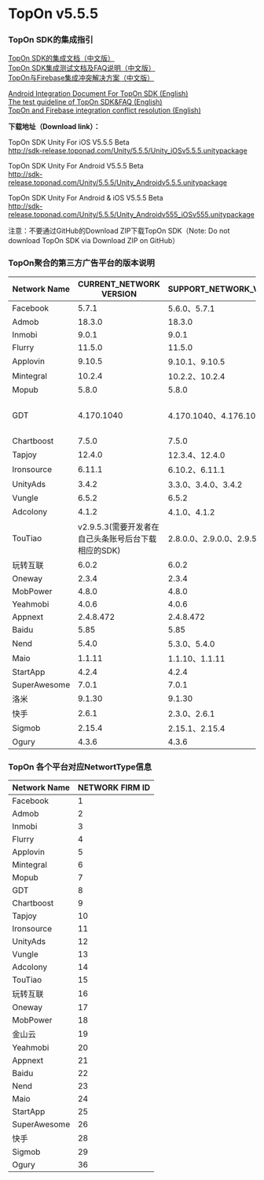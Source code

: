 # TopOn v5.5.5

<h3>TopOn SDK的集成指引</h3>

[TopOn SDK的集成文档（中文版）](zh/Android_TopOn_SDK_集成文档.md)<br>
[TopOn SDK集成测试文档及FAQ说明（中文版）](zh/TopOnSDK集成测试及FAQ说明.md)<br>
[TopOn与Firebase集成冲突解决方案（中文版）](zh/TopOn与Firebase集成冲突解决方案.md)

[Android Integration Document For TopOn SDK (English)](en/Android_Integration_Document_For_TopOn_SDK.md)<br>
[The test guideline of TopOn SDK&FAQ (English)](en/The_test_guideline_of_TopOn_SDK&FAQ.md)<br>
[TopOn and Firebase integration conflict resolution (English)](en/TopOn_and_Firebase_integration_conflict_resolution.md)<br>

**下载地址（Download link）：**<br>

TopOn SDK Unity For iOS V5.5.5  Beta <br>
http://sdk-release.toponad.com/Unity/5.5.5/Unity_iOSv5.5.5.unitypackage <br>

TopOn SDK Unity For Android V5.5.5  Beta <br>
http://sdk-release.toponad.com/Unity/5.5.5/Unity_Androidv5.5.5.unitypackage <br>

TopOn SDK Unity For Android & iOS  V5.5.5  Beta <br>
http://sdk-release.toponad.com/Unity/5.5.5/Unity_Androidv555_iOSv555.unitypackage <br>


注意：不要通过GitHub的Download ZIP下载TopOn SDK（Note: Do not download TopOn SDK via Download ZIP on GitHub）

<h3>TopOn聚合的第三方广告平台的版本说明</h3>

| Network Name| CURRENT_NETWORK VERSION| SUPPORT_NETWORK_VERSION | P.S. |
|---|---|---|---|
|Facebook | 5.7.1| 5.6.0、5.7.1 |   |
|Admob | 18.3.0 | 18.3.0 |   |
|Inmobi | 9.0.1 |  9.0.1 |   |
|Flurry| 11.5.0 | 11.5.0 |   |
|Applovin| 9.10.5 | 9.10.1、9.10.5 |   |
|Mintegral | 10.2.4 | 10.2.2、10.2.4 |   |
|Mopub | 5.8.0 | 5.8.0 |   |
|GDT | 4.170.1040 | 4.170.1040、4.176.1046 | 广点通/Tencent/腾讯 |
|Chartboost | 7.5.0 | 7.5.0 |   | 
|Tapjoy | 12.4.0 | 12.3.4、12.4.0 |   |
|Ironsource | 6.11.1 | 6.10.2、6.11.1 |   |
|UnityAds | 3.4.2 | 3.3.0、3.4.0、3.4.2 |   |
|Vungle | 6.5.2 | 6.5.2 |   |
|Adcolony | 4.1.2 | 4.1.0、4.1.2 |   |
|TouTiao| v2.9.5.3(需要开发者在自己头条账号后台下载相应的SDK) | 2.8.0.0、2.9.0.0、2.9.5.3 | 头条/穿山甲 |
|玩转互联 | 6.0.2 | 6.0.2 |   |
|Oneway| 2.3.4 | 2.3.4 |   |
|MobPower | 4.8.0 | 4.8.0 |   |
|Yeahmobi| 4.0.6 | 4.0.6 |   |
|Appnext| 2.4.8.472 | 2.4.8.472 |   |
|Baidu| 5.85 | 5.85 |   |
|Nend| 5.4.0 | 5.3.0、5.4.0 |   |
|Maio| 1.1.11 | 1.1.10、1.1.11 |   |
|StartApp| 4.2.4 | 4.2.4 |   |
|SuperAwesome| 7.0.1 | 7.0.1 |   |
|洛米| 9.1.30 | 9.1.30 |   |
|快手| 2.6.1 | 2.3.0、2.6.1 |   |
|Sigmob| 2.15.4 | 2.15.1、2.15.4 |   |
|Ogury| 4.3.6 | 4.3.6 |   |

<h3>TopOn 各个平台对应NetwortType信息</h3>

| Network Name| NETWORK FIRM ID|
|---|---|
|Facebook | 1 |
|Admob | 2 |
|Inmobi | 3 | 
|Flurry| 4 | 
|Applovin| 5 | 
|Mintegral | 6 |
|Mopub | 7 |
|GDT | 8|
|Chartboost | 9| 
|Tapjoy | 10 |
|Ironsource | 11|
|UnityAds | 12 |
|Vungle | 13 | 
|Adcolony | 14 | 
|TouTiao|15|
|玩转互联 | 16 |
|Oneway|17|
|MobPower | 18 |
|金山云 | 19 |
|Yeahmobi|20|
|Appnext|21|
|Baidu|22|
|Nend|23|
|Maio|24|
|StartApp |25|
|SuperAwesome |26|
|快手|28|
|Sigmob |29|
|Ogury |36|


